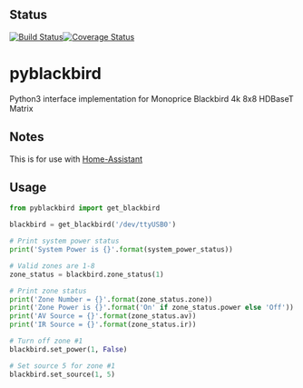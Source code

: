 ## Status
[![Build Status](https://travis-ci.org/koolsb/pyblackbird.svg?branch=master)](https://travis-ci.org/koolsb/pyblackbird)[![Coverage Status](https://coveralls.io/repos/github/koolsb/pyblackbird/badge.svg)](https://coveralls.io/github/koolsb/pyblackbird)
# pyblackbird
Python3 interface implementation for Monoprice Blackbird 4k 8x8 HDBaseT Matrix

## Notes
This is for use with [Home-Assistant](http://home-assistant.io)

## Usage
```python
from pyblackbird import get_blackbird

blackbird = get_blackbird('/dev/ttyUSB0')

# Print system power status
print('System Power is {}'.format(system_power_status))

# Valid zones are 1-8
zone_status = blackbird.zone_status(1)

# Print zone status
print('Zone Number = {}'.format(zone_status.zone))
print('Zone Power is {}'.format('On' if zone_status.power else 'Off'))
print('AV Source = {}'.format(zone_status.av))
print('IR Source = {}'.format(zone_status.ir))

# Turn off zone #1
blackbird.set_power(1, False)

# Set source 5 for zone #1
blackbird.set_source(1, 5)
```
